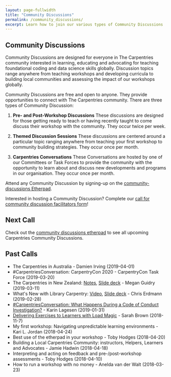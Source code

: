 ```yaml
---
layout: page-fullwidth
title: "Community Discussions"
permalink: /community_discussions/
excerpt: Learn how to join our various types of Community Discussions
---
```


## Community Discussions 

Community Discussions are designed for everyone in The Carpentries community interested in learning, educating and advocating for teaching foundational coding and data science skills globally. Discussion topics range anywhere from teaching workshops and developing curricula to building local communities and assessing the impact of our workshops globally.

Community Discussions are free and open to anyone. They provide opportunities to connect with The Carpentries community. There are three types of Community Discussion:

1. __Pre- and Post-Workshop Discussions__ These discussions are designed for those getting ready to teach or having recently taught to come discuss their workshop with the community. They occur twice per week.

2. __Themed Discussion Sessions__ These discussions are centered around a particular topic ranging anywhere from teaching your first workshop to community building strategies. They occur once per month.

3.	__Carpentries Conversations__ These Conversations are hosted by one of our Committees or Task Forces to provide the community with the opportunity to learn about and discuss new developments and programs in our organisation. They occur once per month.

Attend any Community Discussion by signing-up on the [community-discussions Etherpad](https://pad.carpentries.org/community-discussions).

Interested in hosting a Community Discussion? Complete our [call for community discussion facilitators form](https://goo.gl/forms/STUEN15QWrlPlhm92)!

## Next Call

Check out the [community discussions etherpad](https://pad.carpentries.org/community-discussions) to see all upcoming Carpentries Community Discussions.   
 
## Past Calls
* The Carpentries in Australia - Damien Irving (2019-04-01)
* #CarpentriesConversation: CarpentryCon 2020 - CarpentryCon Task Force (2019-03-20)
* The Carpentries in New Zealand: [Notes](https://docs.google.com/document/d/1W1DhgBoOSdPCa17SWcALiP1Zxg4VNAj_KHe2-trKZpk/edit?ts=5c92adb2#heading=h.d7c6siica7vj), [Slide deck](https://docs.google.com/presentation/d/1XauUAIBS4bJQcxLaguKz7FUbcbyh1EuQxzCZ1Egop4k/edit?ts=5c92acfc#slide=id.g3b8317a2f2_1_29) - Megan Guidry (2019-03-11)
* What's New with Library Carpentry: [Video](https://youtu.be/lR0MbC95lgg), [Slide deck](https://docs.google.com/presentation/d/1bseEc15qeIflOEHm_7-Z2kd2EHRTllyMMugGd-m68D8/edit#slide=id.p) - Chris Erdmann (2019-02-28)
* [#CarpentriesConversation: What Happens During a Code of Conduct Investigation?](https://docs.google.com/presentation/d/10eLnpfiIjkyZUd9yYlHJAqP_HeQcLJ07L_XAKRzVKiE/edit#slide=id.g3b8317a2f2_1_66) - Karin Lagesen (2019-01-31)    
* [Delivering Exercises to Learners with Load Magic](https://carpentries.org/blog/2018/11/delivering-exercises/) - Sarah Brown (2018-11-7)      
* My first workshop: Navigating unpredictable learning environments - Kari L. Jordan (2018-04-24)      
* Best use of the etherpad in your workshop - Toby Hodges (2018-04-20)      
* Building a Local Carpentries Community: instructors, Helpers, Learners and Advocates - Jamie Hadwin (2018-04-18)      
* Interpreting and acting on feedback and pre-/post-workshop assessments - Toby Hodges (2018-04-10)      
* How to run a workshop with no money - Anelda van der Walt (2018-03-23)    
